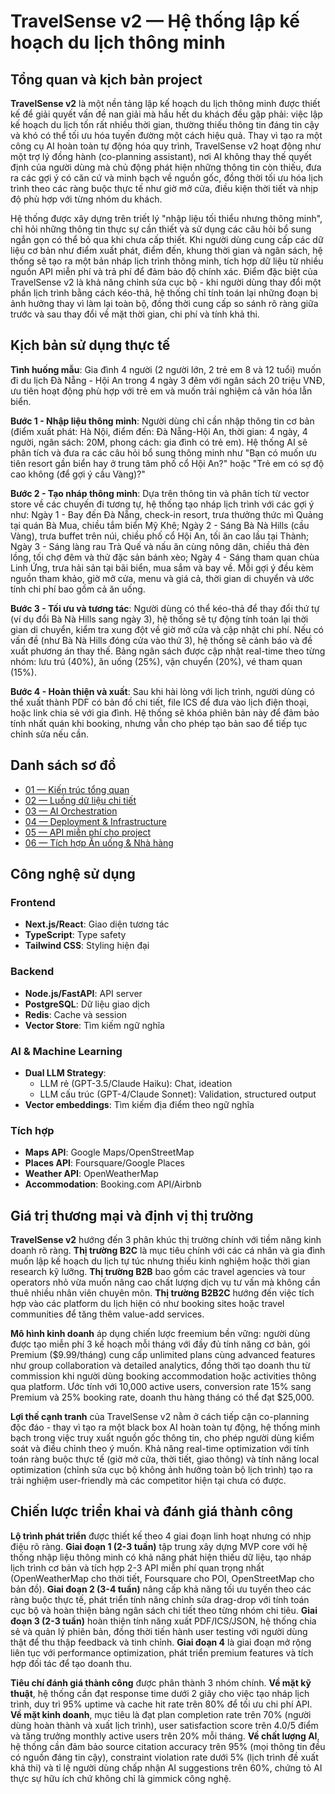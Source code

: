 # TravelSense v2 — Hệ thống lập kế hoạch du lịch thông minh

## Tổng quan và kịch bản project

**TravelSense v2** là một nền tảng lập kế hoạch du lịch thông minh được thiết kế để giải quyết vấn đề nan giải mà hầu hết du khách đều gặp phải: việc lập kế hoạch du lịch tốn rất nhiều thời gian, thường thiếu thông tin đáng tin cậy và khó có thể tối ưu hóa tuyến đường một cách hiệu quả. Thay vì tạo ra một công cụ AI hoàn toàn tự động hóa quy trình, TravelSense v2 hoạt động như một trợ lý đồng hành (co-planning assistant), nơi AI không thay thế quyết định của người dùng mà chủ động phát hiện những thông tin còn thiếu, đưa ra các gợi ý có căn cứ và minh bạch về nguồn gốc, đồng thời tối ưu hóa lịch trình theo các ràng buộc thực tế như giờ mở cửa, điều kiện thời tiết và nhịp độ phù hợp với từng nhóm du khách.

Hệ thống được xây dựng trên triết lý "nhập liệu tối thiểu nhưng thông minh", chỉ hỏi những thông tin thực sự cần thiết và sử dụng các câu hỏi bổ sung ngắn gọn có thể bỏ qua khi chưa cấp thiết. Khi người dùng cung cấp các dữ liệu cơ bản như điểm xuất phát, điểm đến, khung thời gian và ngân sách, hệ thống sẽ tạo ra một bản nháp lịch trình thông minh, tích hợp dữ liệu từ nhiều nguồn API miễn phí và trả phí để đảm bảo độ chính xác. Điểm đặc biệt của TravelSense v2 là khả năng chỉnh sửa cục bộ - khi người dùng thay đổi một phần lịch trình bằng cách kéo-thả, hệ thống chỉ tính toán lại những đoạn bị ảnh hưởng thay vì làm lại toàn bộ, đồng thời cung cấp so sánh rõ ràng giữa trước và sau thay đổi về mặt thời gian, chi phí và tính khả thi.

## Kịch bản sử dụng thực tế

**Tình huống mẫu**: Gia đình 4 người (2 người lớn, 2 trẻ em 8 và 12 tuổi) muốn đi du lịch Đà Nẵng - Hội An trong 4 ngày 3 đêm với ngân sách 20 triệu VNĐ, ưu tiên hoạt động phù hợp với trẻ em và muốn trải nghiệm cả văn hóa lẫn biển.

**Bước 1 - Nhập liệu thông minh**: Người dùng chỉ cần nhập thông tin cơ bản (điểm xuất phát: Hà Nội, điểm đến: Đà Nẵng-Hội An, thời gian: 4 ngày, 4 người, ngân sách: 20M, phong cách: gia đình có trẻ em). Hệ thống AI sẽ phân tích và đưa ra các câu hỏi bổ sung thông minh như "Bạn có muốn ưu tiên resort gần biển hay ở trung tâm phố cổ Hội An?" hoặc "Trẻ em có sợ độ cao không (để gợi ý cầu Vàng)?"

**Bước 2 - Tạo nháp thông minh**: Dựa trên thông tin và phân tích từ vector store về các chuyến đi tương tự, hệ thống tạo nháp lịch trình với các gợi ý như: Ngày 1 - Bay đến Đà Nẵng, check-in resort, trưa thưởng thức mì Quảng tại quán Bà Mua, chiều tắm biển Mỹ Khê; Ngày 2 - Sáng Bà Nà Hills (cầu Vàng), trưa buffet trên núi, chiều phố cổ Hội An, tối ăn cao lầu tại Thành; Ngày 3 - Sáng làng rau Trà Quế và nấu ăn cùng nông dân, chiều thả đèn lồng, tối chợ đêm và thử đặc sản bánh xèo; Ngày 4 - Sáng tham quan chùa Linh Ứng, trưa hải sản tại bãi biển, mua sắm và bay về. Mỗi gợi ý đều kèm nguồn tham khảo, giờ mở cửa, menu và giá cả, thời gian di chuyển và ước tính chi phí bao gồm cả ăn uống.

**Bước 3 - Tối ưu và tương tác**: Người dùng có thể kéo-thả để thay đổi thứ tự (ví dụ đổi Bà Nà Hills sang ngày 3), hệ thống sẽ tự động tính toán lại thời gian di chuyển, kiểm tra xung đột về giờ mở cửa và cập nhật chi phí. Nếu có vấn đề (như Bà Nà Hills đóng cửa vào thứ 3), hệ thống sẽ cảnh báo và đề xuất phương án thay thế. Bảng ngân sách được cập nhật real-time theo từng nhóm: lưu trú (40%), ăn uống (25%), vận chuyển (20%), vé tham quan (15%).

**Bước 4 - Hoàn thiện và xuất**: Sau khi hài lòng với lịch trình, người dùng có thể xuất thành PDF có bản đồ chi tiết, file ICS để đưa vào lịch điện thoại, hoặc link chia sẻ với gia đình. Hệ thống sẽ khóa phiên bản này để đảm bảo tính nhất quán khi booking, nhưng vẫn cho phép tạo bản sao để tiếp tục chỉnh sửa nếu cần.

## Danh sách sơ đồ

- [01 — Kiến trúc tổng quan](./01_kien_truc_tong_quan.md)
- [02 — Luồng dữ liệu chi tiết](./02_luong_du_lieu_chi_tiet.md)
- [03 — AI Orchestration](./03_ai_orchestration.md)
- [04 — Deployment & Infrastructure](./04_deployment_infrastructure.md)
- [05 — API miễn phí cho project](./05_free_apis.md)
- [06 — Tích hợp Ăn uống & Nhà hàng](./06_dining_integration.md)

## Công nghệ sử dụng

### Frontend
- **Next.js/React**: Giao diện tương tác
- **TypeScript**: Type safety
- **Tailwind CSS**: Styling hiện đại

### Backend
- **Node.js/FastAPI**: API server
- **PostgreSQL**: Dữ liệu giao dịch
- **Redis**: Cache và session
- **Vector Store**: Tìm kiếm ngữ nghĩa

### AI & Machine Learning
- **Dual LLM Strategy**: 
  - LLM rẻ (GPT-3.5/Claude Haiku): Chat, ideation
  - LLM cấu trúc (GPT-4/Claude Sonnet): Validation, structured output
- **Vector embeddings**: Tìm kiếm địa điểm theo ngữ nghĩa

### Tích hợp
- **Maps API**: Google Maps/OpenStreetMap
- **Places API**: Foursquare/Google Places
- **Weather API**: OpenWeatherMap
- **Accommodation**: Booking.com API/Airbnb

## Giá trị thương mại và định vị thị trường

**TravelSense v2** hướng đến 3 phân khúc thị trường chính với tiềm năng kinh doanh rõ ràng. **Thị trường B2C** là mục tiêu chính với các cá nhân và gia đình muốn lập kế hoạch du lịch tự túc nhưng thiếu kinh nghiệm hoặc thời gian research kỹ lưỡng. **Thị trường B2B** bao gồm các travel agencies và tour operators nhỏ vừa muốn nâng cao chất lượng dịch vụ tư vấn mà không cần thuê nhiều nhân viên chuyên môn. **Thị trường B2B2C** hướng đến việc tích hợp vào các platform du lịch hiện có như booking sites hoặc travel communities để tăng thêm value-add services.

**Mô hình kinh doanh** áp dụng chiến lược freemium bền vững: người dùng được tạo miễn phí 3 kế hoạch mỗi tháng với đầy đủ tính năng cơ bản, gói Premium ($9.99/tháng) cung cấp unlimited plans cùng advanced features như group collaboration và detailed analytics, đồng thời tạo doanh thu từ commission khi người dùng booking accommodation hoặc activities thông qua platform. Ước tính với 10,000 active users, conversion rate 15% sang Premium và 25% booking rate, doanh thu hàng tháng có thể đạt $25,000.

**Lợi thế cạnh tranh** của TravelSense v2 nằm ở cách tiếp cận co-planning độc đáo - thay vì tạo ra một black box AI hoàn toàn tự động, hệ thống minh bạch trong việc truy xuất nguồn gốc thông tin, cho phép người dùng kiểm soát và điều chỉnh theo ý muốn. Khả năng real-time optimization với tính toán ràng buộc thực tế (giờ mở cửa, thời tiết, giao thông) và tính năng local optimization (chỉnh sửa cục bộ không ảnh hưởng toàn bộ lịch trình) tạo ra trải nghiệm user-friendly mà các competitor hiện tại chưa có được.

## Chiến lược triển khai và đánh giá thành công

**Lộ trình phát triển** được thiết kế theo 4 giai đoạn linh hoạt nhưng có nhịp điệu rõ ràng. **Giai đoạn 1 (2-3 tuần)** tập trung xây dựng MVP core với hệ thống nhập liệu thông minh có khả năng phát hiện thiếu dữ liệu, tạo nháp lịch trình cơ bản và tích hợp 2-3 API miễn phí quan trọng nhất (OpenWeatherMap cho thời tiết, Foursquare cho POI, OpenStreetMap cho bản đồ). **Giai đoạn 2 (3-4 tuần)** nâng cấp khả năng tối ưu tuyến theo các ràng buộc thực tế, phát triển tính năng chỉnh sửa drag-drop với tính toán cục bộ và hoàn thiện bảng ngân sách chi tiết theo từng nhóm chi tiêu. **Giai đoạn 3 (2-3 tuần)** hoàn thiện tính năng xuất PDF/ICS/JSON, hệ thống chia sẻ và quản lý phiên bản, đồng thời tiến hành user testing với người dùng thật để thu thập feedback và tinh chỉnh. **Giai đoạn 4** là giai đoạn mở rộng liên tục với performance optimization, phát triển premium features và tích hợp đối tác để tạo doanh thu.

**Tiêu chí đánh giá thành công** được phân thành 3 nhóm chính. **Về mặt kỹ thuật**, hệ thống cần đạt response time dưới 2 giây cho việc tạo nháp lịch trình, duy trì 95% uptime và cache hit rate trên 80% để tối ưu chi phí API. **Về mặt kinh doanh**, mục tiêu là đạt plan completion rate trên 70% (người dùng hoàn thành và xuất lịch trình), user satisfaction score trên 4.0/5 điểm và tăng trưởng monthly active users trên 20% mỗi tháng. **Về chất lượng AI**, hệ thống cần đảm bảo source citation accuracy trên 95% (mọi thông tin đều có nguồn đáng tin cậy), constraint violation rate dưới 5% (lịch trình đề xuất khả thi) và tỉ lệ người dùng chấp nhận AI suggestions trên 60%, chứng tỏ AI thực sự hữu ích chứ không chỉ là gimmick công nghệ.
